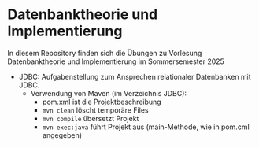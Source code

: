 # Datenbanktheorie und Implementierung

In diesem Repository finden sich die Übungen zu Vorlesung Datenbanktheorie und Implementierung im Sommersemester 2025

- JDBC: Aufgabenstellung zum Ansprechen relationaler Datenbanken mit JDBC. 
   - Verwendung von Maven (im Verzeichnis JDBC):
      - pom.xml ist die Projektbeschreibung
      - `mvn clean` löscht temporäre Files
      - `mvn compile` übersetzt Projekt
      - `mvn exec:java` führt Projekt aus (main-Methode, wie in pom.cml angegeben)
